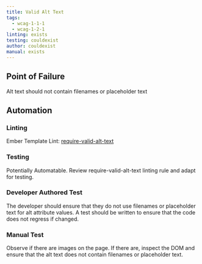 ```yaml
---
title: Valid Alt Text
tags:
  - wcag-1-1-1
  - wcag-1-2-1
linting: exists
testing: couldexist
author: couldexist
manual: exists
---
```


## Point of Failure
Alt text should not contain filenames or placeholder text

## Automation

### Linting
Ember Template Lint: [require-valid-alt-text](https://github.com/ember-template-lint/ember-template-lint/blob/master/docs/rule/require-valid-alt-text.md)

### Testing
Potentially Automatable. Review require-valid-alt-text linting rule and adapt for testing.

### Developer Authored Test
The developer should ensure that they do not use filenames or placeholder text for alt attribute values. A test should be written to ensure that the code does not regress if changed.

### Manual Test
Observe if there are images on the page. If there are, inspect the DOM and ensure that the alt text does not contain filenames or placeholder text.